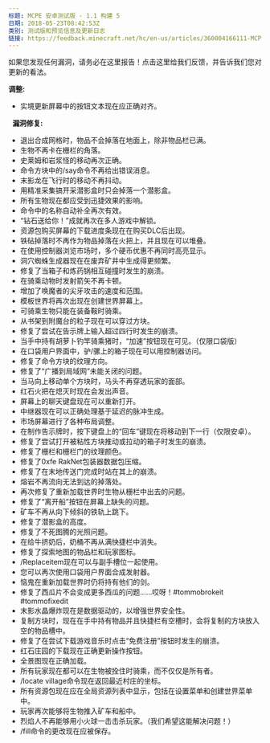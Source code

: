 ```yaml
---
标题: MCPE 安卓测试版 - 1.1 构建 5
日期: 2018-05-23T08:42:53Z
类别: 测试版和预览信息及更新日志
链接: https://feedback.minecraft.net/hc/en-us/articles/360004166111-MCPE-Android-Beta-1-1-Build-5
---
```


如果您发现任何漏洞，请务必在这里报告！点击这里给我们反馈，并告诉我们您对更新的看法。

  
**调整:**

- 实境更新屏幕中的按钮文本现在应正确对齐。

  **漏洞修复:**

- 退出合成网格时，物品不会掉落在地面上，除非物品栏已满。
- 生物不再卡在栅栏的角落。
- 史莱姆和岩浆怪的移动再次正确。
- 命令方块中的/say命令不再给出错误消息。
- 末影龙在飞行时的移动不再抖动。
- 用精准采集镐开采潜影盒时只会掉落一个潜影盒。
- 所有生物现在都应受到迅捷效果的影响。
- 命令中的名称自动补全再次有效。
- “钻石送给你！”成就再次在多人游戏中解锁。
- 资源包购买屏幕的下载进度条现在在购买DLC后出现。
- 铁砧掉落时不再作为物品掉落在火把上，并且现在可以堆叠。
- 在使用控制器浏览市场时，多个硬币优惠不再同时高亮显示。
- 洞穴蜘蛛生成器现在在废弃矿井中生成得更频繁。
- 修复了当箱子和炼药锅相互碰撞时发生的崩溃。
- 在骑乘动物时发射箭矢不再卡顿。
- 增加了唤魔者的尖牙攻击的速度和范围。
- 模板世界将再次出现在创建世界屏幕上。
- 可骑乘生物只能在装备鞍时骑乘。
- 从书架到附魔台的粒子现在可以穿过方块。
- 修复了尝试在告示牌上输入超过四行时发生的崩溃。
- 当手中持有胡萝卜钓竿骑乘猪时，“加速”按钮现在可见。（仅限口袋版）
- 在口袋用户界面中，驴/骡上的箱子现在可以用控制器访问。
- 修复了命令方块的纹理方向。
- 修复了“广播到局域网”未能关闭的问题。
- 当马向上移动单个方块时，马头不再穿透玩家的面部。
- 红石火把在熄灭时现在会发出声音。
- 屏幕上的聊天键盘现在可以重新打开。
- 中继器现在可以正确处理基于延迟的脉冲生成。
- 市场屏幕进行了各种布局调整。
- 在制作告示牌时，按下键盘上的“回车”键现在将移动到下一行（仅限安卓）。
- 修复了尝试打开被粘性方块推动或拉动的箱子时发生的崩溃。
- 修复了栅栏和栅栏门的纹理颜色。
- 修复了0xfe RakNet包装器数据包压缩。
- 修复了在末地传送门完成时站在其上的崩溃。
- 熔岩不再流向无法到达的掉落处。
- 再次修复了重新加载世界时生物从栅栏中出去的问题。
- 修复了“离开船”按钮在屏幕上缺失的问题。
- 矿车不再从向下倾斜的铁轨上跳下。
- 修复了潜影盒的高度。
- 修复了不死图腾的光照问题。
- 在给牛挤奶后，奶桶不再从满快捷栏中消失。
- 修复了探索地图的物品栏和玩家图标。
- /Replaceitem现在可以与副手槽位一起使用。
- 您可以再次使用口袋用户界面合成发射器。
- 恼鬼在重新加载世界时仍将持有他们的剑。
- 修复了西瓜片不会变成更多西瓜的问题……哎呀！\#tommobrokeit \#tommofixedit
- 末影水晶爆炸现在是数据驱动的，以增强世界安全性。
- 复制方块时，现在在手中持有物品并且快捷栏有空槽时，会将复制的方块放入空的物品槽中。
- 修复了在尝试下载游戏音乐时点击“免费注册”按钮时发生的崩溃。
- 红石庄园的下载现在正确更新操作按钮。
- 全景图现在正确加载。
- 所有玩家现在都可以在生物被拴住时骑乘，而不仅仅是所有者。
- /locate village命令现在返回最近村庄的坐标。
- 所有资源包现在应在全局资源列表中显示，包括在设置菜单和创建世界菜单中。
- 玩家再次能够将生物推入矿车和船中。
- 烈焰人不再能够用小火球一击击杀玩家。（我们希望这能解决问题！）
- /fill命令的更改现在应被保存。
